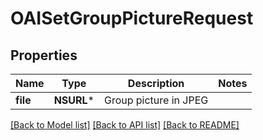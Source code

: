 # OAISetGroupPictureRequest

## Properties
Name | Type | Description | Notes
------------ | ------------- | ------------- | -------------
**file** | **NSURL*** | Group picture in JPEG | 

[[Back to Model list]](../README.md#documentation-for-models) [[Back to API list]](../README.md#documentation-for-api-endpoints) [[Back to README]](../README.md)


